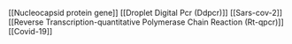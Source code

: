 [[Nucleocapsid protein gene]]
[[Droplet Digital Pcr (Ddpcr)]]
[[Sars-cov-2]]
[[Reverse Transcription-quantitative Polymerase Chain Reaction (Rt-qpcr)]]
[[Covid-19]]
